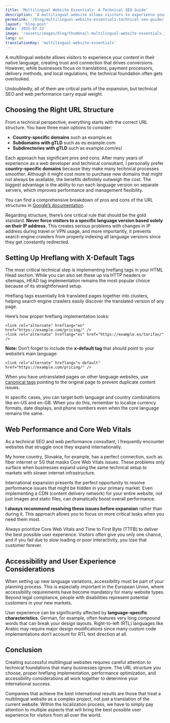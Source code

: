 ```yaml
---
title: 'Multilingual Website Essentials: A Technical SEO Guide'
description: 'A multilingual website allows visitors to experience your content in their native language, creating trust and connection that drives conversions. Complete technical SEO guide.'
permalink: '/blog/multilingual-website-essentials-technical-seo-guide/'
layout: 'blog-post'
date: '2025-07-23'
image: '/assets/images/blog/thumbnail-multilingual-website-essentials.jpg'
lang: en
translationKey: 'multilingual-website-essentials'
---
```


A multilingual website allows visitors to experience your content in their native language, creating trust and connection that drives conversions. However, while businesses focus on translations, payment processors, delivery methods, and local regulations, the technical foundation often gets overlooked.

Undoubtedly, all of them are critical parts of the expansion, but technical SEO and web performance carry equal weight.

## **Choosing the Right URL Structure**

From a technical perspective, everything starts with the correct URL structure. You have three main options to consider:

- **Country-specific domains** such as example.es
- **Subdomains with gTLD** such as es.example.com
- **Subdirectories with gTLD** such as example.com/es/

Each approach has significant pros and cons. After many years of experience as a web developer and technical consultant, I personally prefer **country-specific domains** because they make many technical processes smoother. Although it might cost more to purchase new domains that might not always be available, the benefits definitely outweigh the cost. The biggest advantage is the ability to run each language version on separate servers, which improves performance and management flexibility.

You can find a comprehensive breakdown of pros and cons of the URL structures in [Google’s documentation](https://developers.google.com/search/docs/specialty/international/managing-multi-regional-sites#locale-specific-urls).

Regarding structure, there’s one critical rule that should be the gold standard. **Never force visitors to a specific language version based solely on their IP address**. This creates serious problems with changes in IP address during travel or VPN usage, and more importantly, it prevents search engine crawlers from properly indexing all language versions since they get constantly redirected.

## **Setting Up Hreflang with X-Default Tags**

The most critical technical step is implementing hreflang tags in your HTML Head section. While you can also set these up via HTTP headers or sitemaps, HEAD tag implementation remains the most popular choice because of its straightforward setup.

Hreflang tags essentially link translated pages together into clusters, helping search engine crawlers easily discover the translated version of any page.

Here’s how proper hreflang implementation looks:

```
<link rel="alternate" hreflang="en" href="https://example.com/pricing/" />
<link rel="alternate" hreflang="es" href="https://example.es/tarifas/" />
```

**Note:** Don’t forget to include the **x-default tag** that should point to your website’s main language:

```
<link rel="alternate" hreflang="x-default" href="https://example.com/pricing/" />
```

When you have untranslated pages on other language websites, use [canonical tags](https://developers.google.com/search/docs/crawling-indexing/canonicalization) pointing to the original page to prevent duplicate content issues.

In specific cases, you can target both language and country combinations like en-US and en-GB. When you do this, remember to localize currency formats, date displays, and phone numbers even when the core language remains the same.

## **Web Performance and Core Web Vitals**

As a technical SEO and web performance consultant, I frequently encounter websites that struggle once they expand internationally.

My home country, Slovakia, for example, has a perfect connection, such as fiber internet or 5G that masks Core Web Vitals issues. These problems only surface when businesses expand using the same technical setup to markets with slower internet infrastructure.

International expansion presents the perfect opportunity to resolve performance issues that might be hidden in your primary market. Even implementing a CDN (content delivery network) for your entire website, not just images and static files, can dramatically boost overall performance.

**I always recommend resolving these issues before expansion** rather than during it. This approach allows you to focus on more critical tasks when you need them most.

Always prioritize Core Web Vitals and Time to First Byte (TTFB) to deliver the best possible user experience. Visitors often give you only one chance, and if you fail due to slow loading or poor interactivity, you lose that customer forever.

## **Accessibility and User Experience Considerations**

When setting up new language variations, accessibility must be part of your planning process. This is especially important in the European Union, where accessibility requirements have become mandatory for many website types. Beyond legal compliance, people with disabilities represent potential customers in your new markets.

User experience can be significantly affected by **language-specific characteristics**. German, for example, often features very long compound words that can break your design layouts. Right-to-left (RTL) languages like Arabic may require major design modifications since many custom code implementations don’t account for RTL text direction at all.

## **Conclusion**

Creating successful multilingual websites requires careful attention to technical foundations that many businesses ignore. The URL structure you choose, proper hreflang implementation, performance optimization, and accessibility considerations all work together to determine your international success.

Companies that achieve the best international results are those that treat a multilingual website as a complex project, not just a translation of the current website. Within the localization process, we have to simply pay attention to multiple aspects that will bring the best possible user experience for visitors from all over the world.
